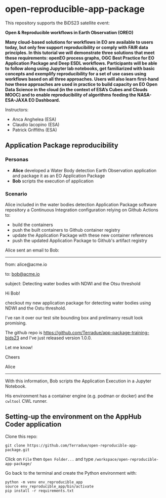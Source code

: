 # open-reproducible-app-package

This repository supports the BiDS23 satellite event: 

**Open & Reproducible workflows in Earth Observation (OREO)**

__Many cloud-based solutions for workflows in EO are available to users today, but only few support reproducibility or comply with FAIR data principles. In this tutorial we will demonstrate three solutions that meet these requirements: openEO process graphs, OGC Best Practice for EO Application Package and Deep ESDL workflows. Participants will be able to follow along using Jupyter lab notebooks, get familiarized with basic concepts and exemplify reproducibility for a set of use cases using workflows based on all three approaches. Users will also learn first-hand how these approaches are used in practice to build capacity on EO Open Data Science in the cloud (in the context of ESA’s Cubes and Clouds MOOC) and to enable reproducibility of algorithms feeding the NASA-ESA-JAXA EO Dashboard.__

Instructors: 

* Anca Anghelea (ESA)
* Claudio Iacopino (ESA)
* Patrick Griffiths (ESA)

## Application Package reproducibility

### Personas

* **Alice** developed a Water Body detection Earth Observation application and package it as an EO Application Package
* **Bob** scripts the execution of application

### Scenario

Alice included in the water bodies detection Application Package software repository a Continuous Integration configuration relying on Github Actions to:

* build the containers
* push the built containers to Github container registry
* update the Application Package with these new container references
* push the updated Application Package to Github's artifact registry

Alice sent an email to Bob:

<hr>
from: alice@acme.io

to: bob@acme.io

subject: Detecting water bodies with NDWI and the Otsu threshold


Hi Bob!

checkout my new application package for detecting water bodies using NDWI and the Ostu threshold.

I've ran it over our test site bounding box and prelimanry result look promising.

The github repo is https://github.com/Terradue/app-package-training-bids23 and I've just released version 1.0.0.

Let me know!

Cheers

Alice
<hr>

With this information, Bob scripts the Application Execution in a Jupyter Notebook.

His environment has a container engine (e.g. podman or docker) and the `cwltool` CWL runner.

## Setting-up the environment on the AppHub Coder application

Clone this repo:

```
git clone https://github.com/Terradue/open-reproducible-app-package.git
```

Click on `File` then `Open Folder...` and type `/workspace/open-reproducible-app-package/`

Go back to the terminal and create the Python environment with:

```
python -m venv env_reproducible_app
source env_reproducible_app/bin/activate
pip install -r requirements.txt
```
